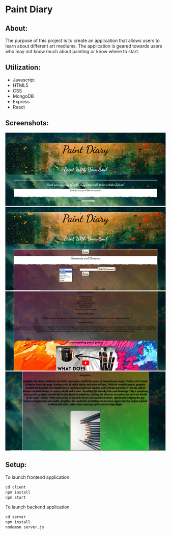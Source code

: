 # Paint Diary

## About:
The purpose of this project is to create an application that allows users to
learn about different art mediums. The application is geared towards users who may not 
know much about painting or know where to start.


## Utilization:

* Javascript
* HTML5
* CSS
* MongoDB
* Express
* React


## Screenshots:
![paint-diary](/img/paint-diary-img-1.png)
![comments section](/img/art-gallery-comments-img.png)
![graphite-info](/img/art-gallery-grphite-img.png)
![graphite-example](/img/art-gallery-grphite-img-2.png)


## Setup:

To launch frontend application
```
cd client
npm install
npm start
```

To launch backend application

```
cd server
npm install
nodemon server.js
```
